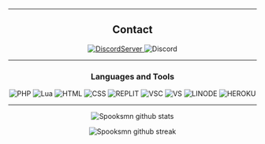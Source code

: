 <div align="center">
  

 
-------------------
 
## Contact



<a href="https://discord.com/invite/YBarExdreQ">![DiscordServer](https://img.shields.io/badge/Online-150-brightgreen?label=Discord%20Server&logo=Discord&colorB=5865F2&style=for-the-badge&logoColor=white)
</a> ![Discord](https://img.shields.io/badge/-Spooks%233037-9cf)
 
-------------------
 
### Languages and Tools  
  ![PHP](https://img.shields.io/badge/PHP-777BB4?style=for-the-badge&logo=php&logoColor=white)
  ![Lua](https://img.shields.io/badge/Lua-2C2D72?style=for-the-badge&logo=lua&logoColor=white)
  ![HTML](https://img.shields.io/badge/HTML-239120?style=for-the-badge&logo=html5&logoColor=white)
  ![CSS](https://img.shields.io/badge/CSS-239120?&style=for-the-badge&logo=css3&logoColor=white)
  ![REPLIT](https://img.shields.io/badge/replit-667881?style=for-the-badge&logo=replit&logoColor=white)
  ![VSC](https://img.shields.io/badge/Visual_Studio_Code-0078D4?style=for-the-badge&logo=visual%20studio%20code&logoColor=white)
  ![VS](https://img.shields.io/badge/Visual_Studio-5C2D91?style=for-the-badge&logo=visual%20studio&logoColor=white)
  ![LINODE](https://img.shields.io/badge/Linode-00A95C?style=for-the-badge&logo=Linode&logoColor=white)
  ![HEROKU](https://img.shields.io/badge/Heroku-430098?style=for-the-badge&logo=heroku&logoColor=white)


-------------------
  
![Spooksmn github stats](https://github-readme-stats.vercel.app/api?username=Spooksmn&show_icons=true&theme=radical&count_private=true&include_all_commits=true)
 
![Spooksmn github streak](https://github-readme-streak-stats.herokuapp.com/?user=AZERTY442005&theme=radical&include_all_commits=true&count_private=true)
 
 <div>
